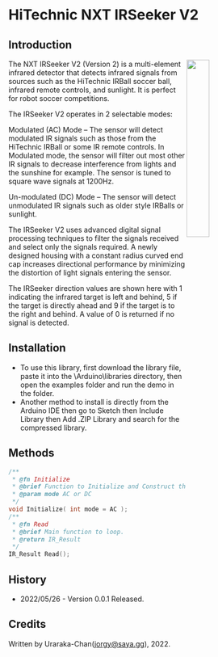 # HiTechnic NXT IRSeeker V2

## Introduction

<img src="https://modernroboticsinc.com/wp-content/uploads/2019/03/0001388_hitechnic-nxt-irseeker-v2.png" align="right" width="30%"/>

The NXT IRSeeker V2 (Version 2) is a multi-element infrared detector that detects   infrared signals from sources such as the HiTechnic IRBall soccer ball, infrared  remote controls, and sunlight. It is perfect for robot soccer competitions.

The IRSeeker V2 operates in 2 selectable modes:

Modulated (AC) Mode – The sensor will detect modulated IR signals such as those from the HiTechnic IRBall or some IR remote controls. In Modulated mode, the sensor will filter out most other IR signals to decrease interference from lights and the sunshine for example. The sensor is tuned to square wave signals at 1200Hz.

Un-modulated (DC) Mode – The sensor will detect unmodulated IR signals such as older style IRBalls or sunlight.

The IRSeeker V2 uses advanced digital signal processing techniques to filter the signals received and select only the signals required. A newly designed housing with a constant radius curved end cap increases directional performance by minimizing the distortion of light signals entering the sensor.

The IRSeeker direction values are shown here with 1 indicating the infrared target is left and behind, 5 if the target is directly ahead and 9 if the target is to the right and behind. A value of 0 is returned if no signal is detected.


## Installation

* To use this library, first download the library file, paste it into the \Arduino\libraries directory, then open the examples folder and run the demo in the folder.
* Another method to install is directly from the Arduino IDE then go to Sketch then Include Library then Add .ZIP Library and search for the compressed library.

## Methods
```cpp
/**
 * @fn Initialize
 * @brief Function to Initialize and Construct the Seeker.
 * @param mode AC or DC 
 */
void Initialize( int mode = AC ); 
/**
 * @fn Read
 * @brief Main function to loop.
 * @return IR_Result 
 */
IR_Result Read();
```

## History
* 2022/05/26 - Version 0.0.1 Released.

## Credits

Written by Uraraka-Chan(jorgy@saya.gg), 2022.